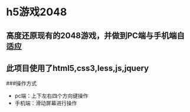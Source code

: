 # h5游戏2048

## 高度还原现有的2048游戏，并做到PC端与手机端自适应

## 此项目使用了html5,css3,less,js,jquery

###操作方式

+ pc端：上下左右四个方向键操作
+ 手机端：滑动屏幕进行操作
